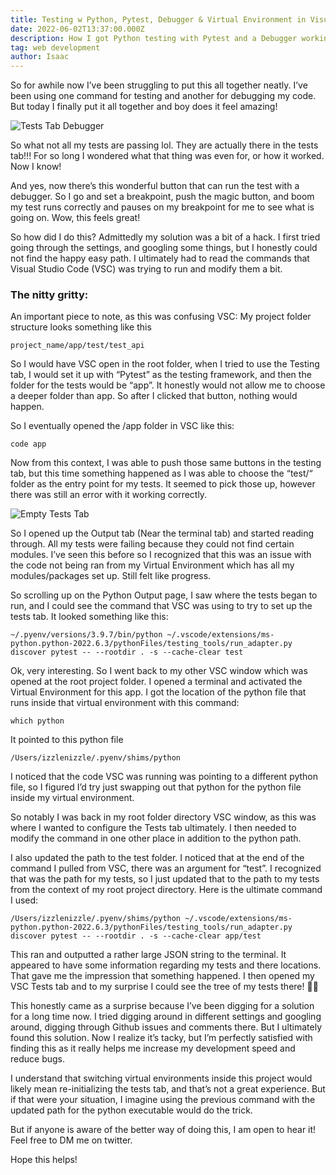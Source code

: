 ```yaml
---
title: Testing w Python, Pytest, Debugger & Virtual Environment in Visual Studio Code
date: 2022-06-02T13:37:00.000Z
description: How I got Python testing with Pytest and a Debugger working in VSC
tag: web development
author: Isaac
---
```


So for awhile now I’ve been struggling to put this all together neatly. I’ve been using one command for testing and another for debugging my code. But today I finally put it all together and boy does it feel amazing!

![Tests Tab Debugger](/images/Debug_Test.png "Tests Tab Debugger")

So what not all my tests are passing lol. They are actually there in the tests tab!!! For so long I wondered what that thing was even for, or how it worked. Now I know!

And yes, now there’s this wonderful button that can run the test with a debugger. So I go and set a breakpoint, push the magic button, and boom my test runs correctly and pauses on my breakpoint for me to see what is going on. Wow, this feels great!

So how did I do this? Admittedly my solution was a bit of a hack. I first tried going through the settings, and googling some things, but I honestly could not find the happy easy path. I ultimately had to read the commands that Visual Studio Code (VSC) was trying to run and modify them a bit. 

### The nitty gritty:

An important piece to note, as this was confusing VSC: My project folder structure looks something like this

`project_name/app/test/test_api`

So I would have VSC open in the root folder, when I tried to use the Testing tab, I would set it up with “Pytest” as the testing framework, and then the folder for the tests would be “app”. It honestly would not allow me to choose a deeper folder than app. So after I clicked that button, nothing would happen.

So I eventually opened the /app folder in VSC like this:

`code app`

Now from this context, I was able to push those same buttons in the testing tab, but this time something happened as I was able to choose the “test/“ folder as the entry point for my tests. It seemed to pick those up, however there was still an error with it working correctly.

![Empty Tests Tab](/images/TESTING.png "Empty Tests Tab")

So I opened up the Output tab (Near the terminal tab) and started reading through. All my tests were failing because they could not find certain modules. I’ve seen this before so I recognized that this was an issue with the code not being ran from my Virtual Environment which has all my modules/packages set up. Still felt like progress.

So scrolling up on the Python Output page, I saw where the tests began to run, and I could see the command that VSC was using to try to set up the tests tab. It looked something like this:

`~/.pyenv/versions/3.9.7/bin/python ~/.vscode/extensions/ms-python.python-2022.6.3/pythonFiles/testing_tools/run_adapter.py discover pytest -- --rootdir . -s --cache-clear test`

Ok, very interesting. So I went back to my other VSC window which was opened at the root project folder. I opened a terminal and activated the Virtual Environment for this app. I got the location of the python file that runs inside that virtual environment with this command:

`which python`

It pointed to this python file

`/Users/izzlenizzle/.pyenv/shims/python`

I noticed that the code VSC was running was pointing to a different python file, so I figured I’d try just swapping out that python for the python file inside my virtual environment. 

So notably I was back in my root folder directory VSC window, as this was where I wanted to configure the Tests tab ultimately. I then needed to modify the command in one other place in addition to the python path.

I also updated the path to the test folder. I noticed that at the end of the command I pulled from VSC, there was an argument for “test”. I recognized that was the path for my tests, so I just updated that to the path to my tests from the context of my root project directory. Here is the ultimate command I used:

```/Users/izzlenizzle/.pyenv/shims/python ~/.vscode/extensions/ms-python.python-2022.6.3/pythonFiles/testing_tools/run_adapter.py discover pytest -- --rootdir . -s --cache-clear app/test```

This ran and outputted a rather large JSON string to the terminal. It appeared to have some information regarding my tests and there locations. That gave me the impression that something happened. I then opened my VSC Tests tab and to my surprise I could see the tree of my tests there! 🎊🎉

This honestly came as a surprise because I’ve been digging for a solution for a long time now. I tried digging around in different settings and googling around, digging through Github issues and comments there. But I ultimately found this solution. Now I realize it’s tacky, but I’m perfectly satisfied with finding this as it really helps me increase my development speed and reduce bugs.

I understand that switching virtual environments inside this project would likely mean re-initializing the tests tab, and that’s not a great experience. But if that were your situation, I imagine using the previous command with the updated path for the python executable would do the trick.

But if anyone is aware of the better way of doing this, I am open to hear it! Feel free to DM me on twitter.

Hope this helps!

